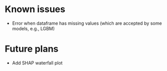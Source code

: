 

# Known issues
- Error when dataframe has missing values (which are accepted by some models, e.g., LGBM)


# Future plans
- Add SHAP waterfall plot
